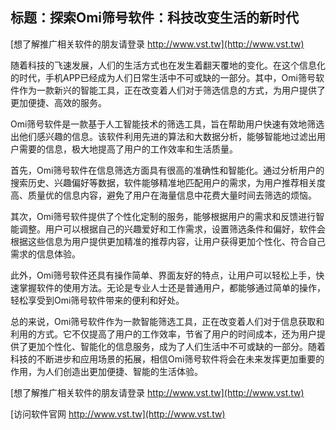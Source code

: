 ## **标题：探索Omi筛号软件：科技改变生活的新时代**

[想了解推广相关软件的朋友请登录 http://www.vst.tw](http://www.vst.tw)

随着科技的飞速发展，人们的生活方式也在发生着翻天覆地的变化。在这个信息化的时代，手机APP已经成为人们日常生活中不可或缺的一部分。其中，Omi筛号软件作为一款新兴的智能工具，正在改变着人们对于筛选信息的方式，为用户提供了更加便捷、高效的服务。

Omi筛号软件是一款基于人工智能技术的筛选工具，旨在帮助用户快速有效地筛选出他们感兴趣的信息。该软件利用先进的算法和大数据分析，能够智能地过滤出用户需要的信息，极大地提高了用户的工作效率和生活质量。

首先，Omi筛号软件在信息筛选方面具有很高的准确性和智能化。通过分析用户的搜索历史、兴趣偏好等数据，软件能够精准地匹配用户的需求，为用户推荐相关度高、质量优的信息内容，避免了用户在海量信息中花费大量时间去筛选的烦恼。

其次，Omi筛号软件提供了个性化定制的服务，能够根据用户的需求和反馈进行智能调整。用户可以根据自己的兴趣爱好和工作需求，设置筛选条件和偏好，软件会根据这些信息为用户提供更加精准的推荐内容，让用户获得更加个性化、符合自己需求的信息体验。

此外，Omi筛号软件还具有操作简单、界面友好的特点，让用户可以轻松上手，快速掌握软件的使用方法。无论是专业人士还是普通用户，都能够通过简单的操作，轻松享受到Omi筛号软件带来的便利和好处。

总的来说，Omi筛号软件作为一款智能筛选工具，正在改变着人们对于信息获取和利用的方式。它不仅提高了用户的工作效率，节省了用户的时间成本，还为用户提供了更加个性化、智能化的信息服务，成为了人们生活中不可或缺的一部分。随着科技的不断进步和应用场景的拓展，相信Omi筛号软件将会在未来发挥更加重要的作用，为人们创造出更加便捷、智能的生活体验。

[想了解推广相关软件的朋友请登录 http://www.vst.tw](http://www.vst.tw)


[访问软件官网 http://www.vst.tw](http://www.vst.tw)
